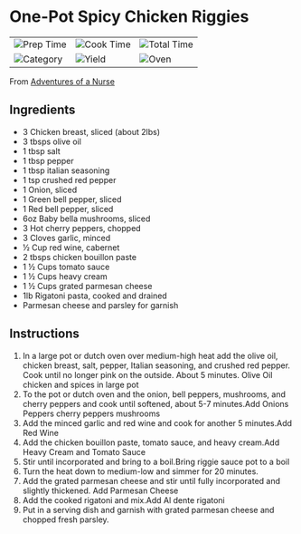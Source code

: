 # One-Pot Spicy Chicken Riggies

|  |  |  |
| ----------- | ----------- | ----------- |
| ![Prep Time](https://img.shields.io/badge/Prep_Time-10_min.-2451ba) | ![Cook Time](https://img.shields.io/badge/Cook_Time-35_min.-2451ba) | ![Total Time](https://img.shields.io/badge/Total_Time-45_min.-2451ba)
| ![Category](https://img.shields.io/badge/Category-Dinner-2451ba) | ![Yield](https://img.shields.io/badge/Yield-6_servings-2451ba) | ![Oven](https://img.shields.io/badge/Cooking_Method-Stovetop-2451ba)

From [Adventures of a Nurse](https://www.adventuresofanurse.com/southern-fried-cabbage-bacon/)

## Ingredients
- 3 Chicken breast, sliced (about 2lbs)
- 3 tbsps olive oil
- 1 tbsp salt
- 1 tbsp pepper
- 1 tbsp italian seasoning
- 1 tsp crushed red pepper
- 1 Onion, sliced
- 1 Green bell pepper, sliced
- 1 Red bell pepper, sliced
- 6oz Baby bella mushrooms, sliced
- 3 Hot cherry peppers, chopped
- 3 Cloves garlic, minced
- &frac12; Cup red wine, cabernet
- 2 tbsps chicken bouillon paste
- 1 &frac12; Cups tomato sauce
- 1 &frac12; Cups heavy cream
- 1 &frac12; Cups grated parmesan cheese
- 1lb Rigatoni pasta, cooked and drained
- Parmesan cheese and parsley for garnish

## Instructions
1. In a large pot or dutch oven over medium-high heat add the olive oil, chicken breast, salt, pepper, Italian seasoning, and crushed red pepper. Cook until no longer pink on the outside. About 5 minutes. Olive Oil chicken and spices in large pot
2. To the pot or dutch oven and the onion, bell peppers, mushrooms, and cherry peppers and cook until softened, about 5-7 minutes.Add Onions Peppers cherry peppers mushrooms
3. Add the minced garlic and red wine and cook for another 5 minutes.Add Red Wine
4. Add the chicken bouillon paste, tomato sauce, and heavy cream.Add Heavy Cream and Tomato Sauce
5. Stir until incorporated and bring to a boil.Bring riggie sauce pot to a boil
6. Turn the heat down to medium-low and simmer for 20 minutes.
7. Add the grated parmesan cheese and stir until fully incorporated and slightly thickened. Add Parmesan Cheese
8. Add the cooked rigatoni and mix.Add Al dente rigatoni
9. Put in a serving dish and garnish with grated parmesan cheese and chopped fresh parsley.
